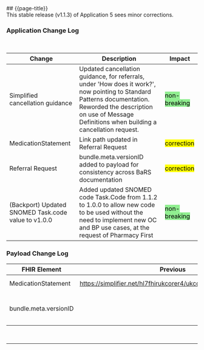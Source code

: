 <div class="bars-blg-expander">
<div class="bars-blg-expander-entry" id="v1.1.3">
## {{page-title}}

<br>
This stable release (v1.1.3) of Application 5 sees minor corrections.
<br>


### Application Change Log


<br>


| Change                                    | Description                                     | Impact                                                                  | 
|-------------------------------------------|-------------------------------------------------|-------------------------------------------------------------------------|
| Simplified cancellation guidance   | Updated cancellation guidance, for referrals, under 'How does it work?', now pointing to Standard Patterns documentation. Reworded the description on use of Message Definitions when building a cancellation request. |   <mark style="background-color: LightGreen">non-breaking</mark>  |
| MedicationStatement  |  Link path updated in Referral Request |    <mark style="background-color: Yellow">correction</mark>  |  
| Referral Request  | bundle.meta.versionID added to payload for consistency across BaRS documentation|    <mark style="background-color: Yellow">correction</mark>  |
| (Backport) Updated SNOMED Task.code value to v1.0.0  | Added updated SNOMED code Task.Code from 1.1.2 to 1.0.0 to allow new code to be used without the need to implement new OC and BP use cases, at the request of Pharmacy First |    <mark style="background-color: LightGreen">non-breaking</mark> |
 

    
### Payload Change Log

| FHIR Element                                         | Previous | Current    | Other   | Referral/Booking | Rationale                                                                                       |  Impact  |
|------------------------------------------------------|----------|------------|---------|------------------|-------------------------------------------------------------------------------------------------|----------|
| MedicationStatement  |  https://simplifier.net/hl7fhirukcorer4/ukcoremedicationstatement         |   https://simplifier.net/hl7fhirukcorer4/ukcore-medicationstatement          | Update        | Referral Request         |FHIR link updated   |   <mark style="background-color: Yellow">correction</mark>  |  
| bundle.meta.versionID |      |   This MUST be populated with the version of the Application the bundle complies with. The Receiver will read this to know whether they are capable of processing.        | Update        | Referral Request         |Implementation guidance added   |   <mark style="background-color: Yellow">correction</mark>  | 

</div>
</div>

<br>
<hr>


